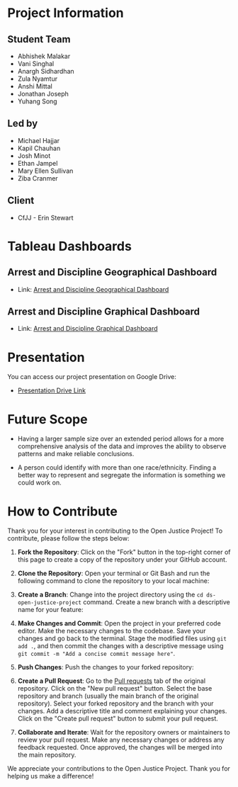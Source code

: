 # Project Information

## Student Team
- Abhishek Malakar
- Vani Singhal
- Anargh Sidhardhan
- Zula Nyamtur
- Anshi Mittal
- Jonathan Joseph
- Yuhang Song

## Led by
- Michael Hajjar
- Kapil Chauhan
- Josh Minot
- Ethan Jampel
- Mary Ellen Sullivan
- Ziba Cranmer

## Client
- CfJJ - Erin Stewart

# Tableau Dashboards

## Arrest and Discipline Geographical Dashboard
- Link: [Arrest and Discipline Geographical Dashboard](https://public.tableau.com/app/profile/vani.singhal1240/viz/ddfg-JuvenileJustice/ArrestandDisciplineGraphicalDashboard?publish=yes)

## Arrest and Discipline Graphical Dashboard
- Link: [Arrest and Discipline Graphical Dashboard](https://public.tableau.com/app/profile/vani.singhal1240/viz/ddfg-JuvenileJustice/ArrestandDisciplineGraphicalDashboard)

# Presentation

You can access our project presentation on Google Drive:
- [Presentation Drive Link](https://docs.google.com/presentation/d/17WKkzSekwHNmWBFqcZm2-1VPGhD8rAwu/edit?usp=sharing&ouid=102924163747346088685&rtpof=true&sd=true)

# Future Scope

- Having a larger sample size over an extended period allows for a more comprehensive analysis of the data and improves the ability to observe patterns and make reliable conclusions.

- A person could identify with more than one race/ethnicity. Finding a better way to represent and segregate the information is something we could work on.

# How to Contribute

Thank you for your interest in contributing to the Open Justice Project! To contribute, please follow the steps below:

1. **Fork the Repository**: Click on the "Fork" button in the top-right corner of this page to create a copy of the repository under your GitHub account.

2. **Clone the Repository**: Open your terminal or Git Bash and run the following command to clone the repository to your local machine:

3. **Create a Branch**: Change into the project directory using the `cd ds-open-justice-project` command. Create a new branch with a descriptive name for your feature:

4. **Make Changes and Commit**: Open the project in your preferred code editor. Make the necessary changes to the codebase. Save your changes and go back to the terminal. Stage the modified files using `git add .`, and then commit the changes with a descriptive message using `git commit -m "Add a concise commit message here"`.

5. **Push Changes**: Push the changes to your forked repository:

6. **Create a Pull Request**: Go to the [Pull requests](../../pulls) tab of the original repository. Click on the "New pull request" button. Select the base repository and branch (usually the main branch of the original repository). Select your forked repository and the branch with your changes. Add a descriptive title and comment explaining your changes. Click on the "Create pull request" button to submit your pull request.

7. **Collaborate and Iterate**: Wait for the repository owners or maintainers to review your pull request. Make any necessary changes or address any feedback requested. Once approved, the changes will be merged into the main repository.

We appreciate your contributions to the Open Justice Project. Thank you for helping us make a difference!
